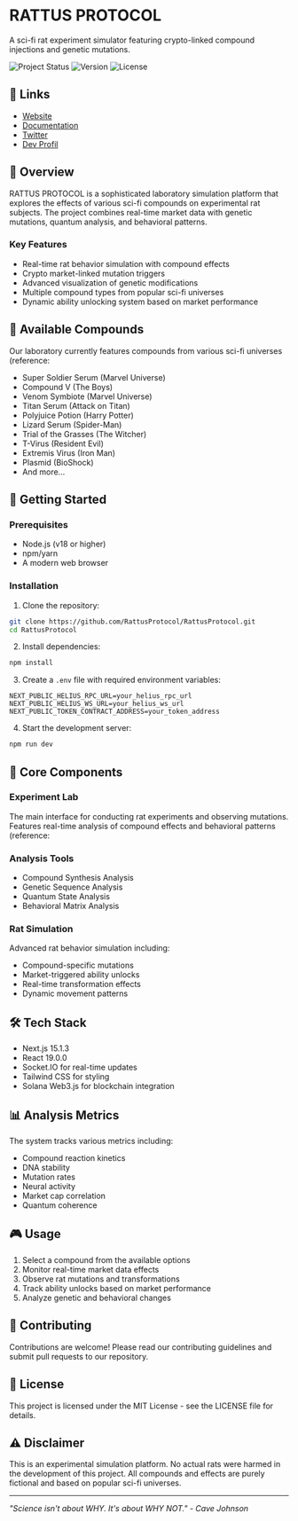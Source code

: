 # RATTUS PROTOCOL

A sci-fi rat experiment simulator featuring crypto-linked compound injections and genetic mutations.

![Project Status](https://img.shields.io/badge/status-experimental-purple)
![Version](https://img.shields.io/badge/version-0.1.0-blue)
![License](https://img.shields.io/badge/license-MIT-green)

## 🔗 Links

- [Website](https://rattus.io)
- [Documentation](https://docs.rattus.io)
- [Twitter](https://twitter.com/RattusProtocol)
- [Dev Profil](https://github.com/juliemich88)


## 🧬 Overview

RATTUS PROTOCOL is a sophisticated laboratory simulation platform that explores the effects of various sci-fi compounds on experimental rat subjects. The project combines real-time market data with genetic mutations, quantum analysis, and behavioral patterns.

### Key Features

- Real-time rat behavior simulation with compound effects
- Crypto market-linked mutation triggers
- Advanced visualization of genetic modifications
- Multiple compound types from popular sci-fi universes
- Dynamic ability unlocking system based on market performance

## 🧪 Available Compounds

Our laboratory currently features compounds from various sci-fi universes (reference: 

- Super Soldier Serum (Marvel Universe)
- Compound V (The Boys)
- Venom Symbiote (Marvel Universe)
- Titan Serum (Attack on Titan)
- Polyjuice Potion (Harry Potter)
- Lizard Serum (Spider-Man)
- Trial of the Grasses (The Witcher)
- T-Virus (Resident Evil)
- Extremis Virus (Iron Man)
- Plasmid (BioShock)
- And more...

## 🚀 Getting Started

### Prerequisites

- Node.js (v18 or higher)
- npm/yarn
- A modern web browser

### Installation

1. Clone the repository:

```bash
git clone https://github.com/RattusProtocol/RattusProtocol.git
cd RattusProtocol
```

2. Install dependencies:

```bash
npm install
```

3. Create a `.env` file with required environment variables:

```
NEXT_PUBLIC_HELIUS_RPC_URL=your_helius_rpc_url
NEXT_PUBLIC_HELIUS_WS_URL=your_helius_ws_url
NEXT_PUBLIC_TOKEN_CONTRACT_ADDRESS=your_token_address
```

4. Start the development server:

```bash
npm run dev
```

## 🔬 Core Components

### Experiment Lab
The main interface for conducting rat experiments and observing mutations. Features real-time analysis of compound effects and behavioral patterns (reference: 

### Analysis Tools
- Compound Synthesis Analysis
- Genetic Sequence Analysis
- Quantum State Analysis
- Behavioral Matrix Analysis

### Rat Simulation
Advanced rat behavior simulation including:
- Compound-specific mutations
- Market-triggered ability unlocks
- Real-time transformation effects
- Dynamic movement patterns

## 🛠 Tech Stack

- Next.js 15.1.3
- React 19.0.0
- Socket.IO for real-time updates
- Tailwind CSS for styling
- Solana Web3.js for blockchain integration

## 📊 Analysis Metrics

The system tracks various metrics including:
- Compound reaction kinetics
- DNA stability
- Mutation rates
- Neural activity
- Market cap correlation
- Quantum coherence

## 🎮 Usage

1. Select a compound from the available options
2. Monitor real-time market data effects
3. Observe rat mutations and transformations
4. Track ability unlocks based on market performance
5. Analyze genetic and behavioral changes

## 🤝 Contributing

Contributions are welcome! Please read our contributing guidelines and submit pull requests to our repository.

## 📝 License

This project is licensed under the MIT License - see the LICENSE file for details.

## ⚠️ Disclaimer

This is an experimental simulation platform. No actual rats were harmed in the development of this project. All compounds and effects are purely fictional and based on popular sci-fi universes.

---

*"Science isn't about WHY. It's about WHY NOT." - Cave Johnson*
